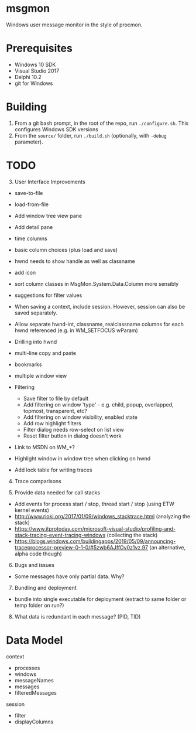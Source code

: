 # msgmon

Windows user message monitor in the style of procmon.

# Prerequisites

* Windows 10 SDK
* Visual Studio 2017
* Delphi 10.2
* git for Windows

# Building

1. From a git bash prompt, in the root of the repo, run `./configure.sh`. This configures Windows SDK versions
2. From the `source/` folder, run `./build.sh` (optionally, with `-debug` parameter).

# TODO

3. User Interface Improvements
  - save-to-file
  - load-from-file

  - Add window tree view pane
  - Add detail pane
  - time columns
  - basic column choices (plus load and save)
  - hwnd needs to show handle as well as classname
  - add icon
  - sort column classes in MsgMon.System.Data.Column more sensibly
  - suggestions for filter values
  - When saving a context, include session. However, session can also be saved separately.
  - Allow separate hwnd-int, classname, realclassname columns for each hwnd referenced (e.g. in WM_SETFOCUS wParam)
  - Drilling into hwnd
  - multi-line copy and paste
  - bookmarks
  - multiple window view
  - Filtering
    - Save filter to file by default
    - Add filtering on window 'type' - e.g. child, popup, overlapped, topmost, transparent, etc?
    - Add filtering on window visibility, enabled state
    - Add row highlight filters
    - Filter dialog needs row-select on list view
    - Reset filter button in dialog doesn't work
  - Link to MSDN on WM_*?
  - Highlight window in window tree when clicking on hwnd
  - Add lock table for writing traces

4. Trace comparisons

5. Provide data needed for call stacks
  - Add events for process start / stop, thread start / stop (using ETW kernel events)
  - http://www.rioki.org/2017/01/09/windows_stacktrace.html (analyzing the stack)
  - https://www.itprotoday.com/microsoft-visual-studio/profiling-and-stack-tracing-event-tracing-windows (collecting the stack)
  - https://blogs.windows.com/buildingapps/2019/05/09/announcing-traceprocessor-preview-0-1-0/#5zwb6AJffOv0z1vz.97 (an alternative, alpha code though)

6. Bugs and issues
  - Some messages have only partial data. Why?

7. Bundling and deployment
  - bundle into single executable for deployment (extract to same folder or temp folder on run?)
 
8. What data is redundant in each message? (PID, TID)

# Data Model

 context
   - processes
   - windows
   - messageNames
   - messages
   - filteredMessages
 
 session
   - filter
   - displayColumns
 
